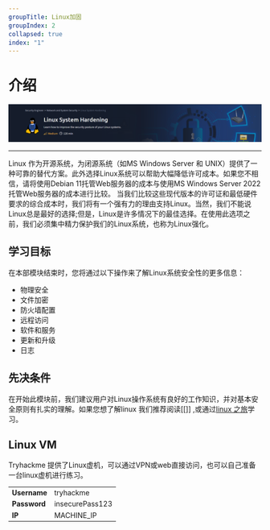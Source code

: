 ```yaml
---
groupTitle: Linux加固
groupIndex: 2
collapsed: true
index: "1"
---
```

# 介绍
![](assets/index/file-20241022160333.png)

---

Linux 作为开源系统，为闭源系统（如MS Windows Server 和 UNIX）提供了一种可靠的替代方案。此外选择Linux系统可以帮助大幅降低许可成本。如果您不相信，请将使用Debian 11托管Web服务器的成本与使用MS Windows Server 2022托管Web服务器的成本进行比较。
当我们比较这些现代版本的许可证和最低硬件要求的综合成本时，我们将有一个强有力的理由支持Linux。当然，我们不能说Linux总是最好的选择;但是，Linux是许多情况下的最佳选择。在使用此选项之前，我们必须集中精力保护我们的Linux系统，也称为Linux强化。


## 学习目标
在本部模块结束时，您将通过以下操作来了解Linux系统安全性的更多信息：
- 物理安全
- 文件加密
- 防火墙配置
- 远程访问
- 软件和服务
- 更新和升级
- 日志
## 先决条件

在开始此模块前，我们建议用户对Linux操作系统有良好的工作知识，并对基本安全原则有扎实的理解。如果您想了解linux 我们推荐阅读[[]] ,或通过[linux 之旅]( https://linuxjourney.com/)学习。
 

## Linux VM
Tryhackme 提供了Linux虚机，可以通过VPN或web直接访问，也可以自己准备一台linux虚机进行练习。

|              |                 |
| ------------ | --------------- |
| **Username** | tryhackme       |
| **Password** | insecurePass123 |
| **IP**       | MACHINE_IP      |
